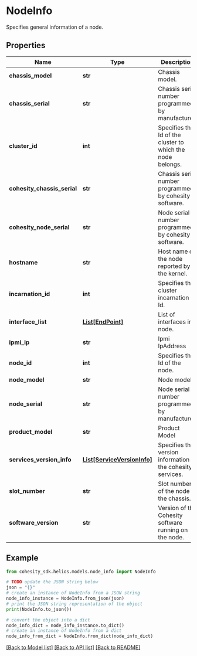 # NodeInfo

Specifies general information of a node.

## Properties

Name | Type | Description | Notes
------------ | ------------- | ------------- | -------------
**chassis_model** | **str** | Chassis model. | [optional] 
**chassis_serial** | **str** | Chassis serial number programmed by manufacturer. | [optional] 
**cluster_id** | **int** | Specifies the Id of the cluster to which the node belongs. | [optional] 
**cohesity_chassis_serial** | **str** | Chassis serial number programmed by cohesity software. | [optional] 
**cohesity_node_serial** | **str** | Node serial number programmed by cohesity software. | [optional] 
**hostname** | **str** | Host name of the node reported by the kernel. | [optional] 
**incarnation_id** | **int** | Specifies the cluster incarnation Id. | [optional] 
**interface_list** | [**List[EndPoint]**](EndPoint.md) | List of interfaces in node. | [optional] 
**ipmi_ip** | **str** | Ipmi IpAddress | [optional] 
**node_id** | **int** | Specifies the Id of the node. | [optional] 
**node_model** | **str** | Node model. | [optional] 
**node_serial** | **str** | Node serial number programmed by manufacturer. | [optional] 
**product_model** | **str** | Product Model | [optional] 
**services_version_info** | [**List[ServiceVersionInfo]**](ServiceVersionInfo.md) | Specifies the version information of the cohesity services. | [optional] 
**slot_number** | **str** | Slot number of the node in the chassis. | [optional] 
**software_version** | **str** | Version of the Cohesity software running on the node. | [optional] 

## Example

```python
from cohesity_sdk.helios.models.node_info import NodeInfo

# TODO update the JSON string below
json = "{}"
# create an instance of NodeInfo from a JSON string
node_info_instance = NodeInfo.from_json(json)
# print the JSON string representation of the object
print(NodeInfo.to_json())

# convert the object into a dict
node_info_dict = node_info_instance.to_dict()
# create an instance of NodeInfo from a dict
node_info_from_dict = NodeInfo.from_dict(node_info_dict)
```
[[Back to Model list]](../README.md#documentation-for-models) [[Back to API list]](../README.md#documentation-for-api-endpoints) [[Back to README]](../README.md)


